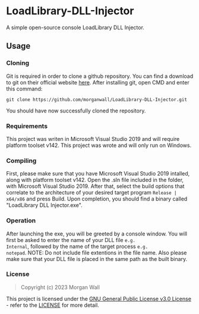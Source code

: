 # LoadLibrary-DLL-Injector
A simple open-source console LoadLibrary DLL Injector.

## Usage
### Cloning
Git is required in order to clone a github repository. You can find a download to git on their official website <a href="https://git-scm.com/">here</a>.
After installing git, open CMD and enter this command:
<pre><code>git clone https://github.com/morganwall/LoadLibrary-DLL-Injector.git</code></pre>
You should have now successfully cloned the repository.
### Requirements
This project was writen in Microsoft Visual Studio 2019 and will require platform toolset v142.
This project was wrote and will only run on Windows.
### Compiling
First, please make sure that you have Microsoft Visual Studio 2019 intalled, along with platform toolset v142.
Open the .sln file included in the folder, with Microsoft Visual Studio 2019.
After that, select the build options that correlate to the architecture of your desired target program <code>Release | x64/x86</code> and press Build.
Upon completion, you should find a binary called "LoadLibrary DLL Injector.exe".
### Operation
After launching the exe, you will be greeted by a console window.
You will first be asked to enter the name of your DLL file <code>e.g. Internal</code>, followed by the name of the target process <code>e.g. notepad</code>.
NOTE: Do not include file extentions in the file name. Also please make sure that your DLL file is placed in the same path as the built binary.
### License
<blockquote>Copyright (c) 2023 Morgan Wall</blockquote>
This project is licensed under the <a href="https://choosealicense.com/licenses/gpl-3.0/">GNU General Public License v3.0 License</a> - refer to the <a href="https://github.com/morganwall/LoadLibrary-DLL-Injector/blob/main/LICENSE">LICENSE</a> for more detail.
